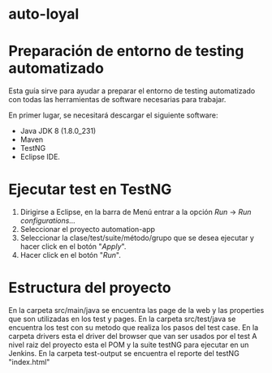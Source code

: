 # auto-loyal

# Preparación de entorno de testing automatizado

Esta guía sirve para ayudar a preparar el entorno de testing automatizado con todas las herramientas de software necesarias para trabajar.

En primer lugar, se necesitará descargar el siguiente software:

* Java JDK 8 (1.8.0_231)
* Maven
* TestNG 
* Eclipse IDE.

# Ejecutar test en TestNG
1. Dirigirse a Eclipse, en la barra de Menú entrar a la opción *Run* → *Run configurations...*
2. Seleccionar el proyecto automation-app
2. Seleccionar la clase/test/suite/método/grupo que se desea ejecutar y hacer click en el botón "*Apply*".
3. Hacer click en el botón "*Run*".


# Estructura del proyecto

En la carpeta src/main/java se encuentra las page de la web y las properties que son utilizadas en los test y pages.
En la carpeta src/test/java se encuentra los test con su metodo que realiza los pasos del test case.
En la carpeta drivers esta el driver del browser que van ser usados por el test
A nivel raiz del proyecto esta el POM y la suite testNG para ejecutar en un Jenkins.
En la carpeta test-output se encuentra el reporte del testNG "index.html"
